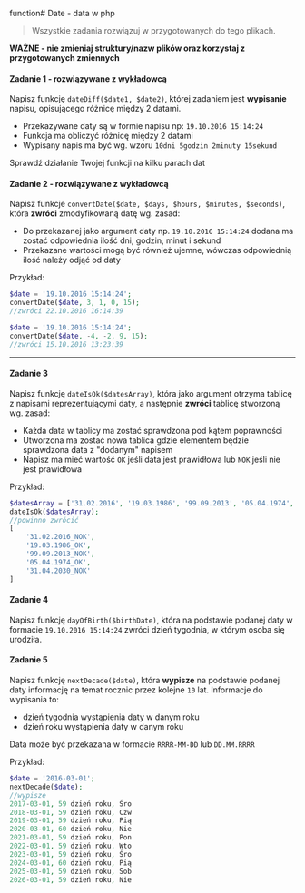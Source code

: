 function#  Date - data w php

> Wszystkie zadania rozwiązuj w przygotowanych do tego plikach.

**WAŻNE -  nie zmieniaj struktury/nazw plików oraz korzystaj z przygotowanych zmiennych**

#### Zadanie 1 - rozwiązywane z wykładowcą

Napisz funkcję `dateDiff($date1, $date2)`, której zadaniem jest **wypisanie** napisu, opisującego różnicę między 2 datami.
* Przekazywane daty są w formie napisu np: `19.10.2016 15:14:24`
* Funkcja ma obliczyć różnicę między 2 datami
* Wypisany napis ma być wg. wzoru `10dni 5godzin 2minuty 15sekund`

Sprawdź działanie Twojej funkcji na kilku parach dat

#### Zadanie 2 - rozwiązywane z wykładowcą

Napisz funkcje `convertDate($date, $days, $hours, $minutes, $seconds)`, która **zwróci** zmodyfikowaną datę wg. zasad:
* Do przekazanej jako argument daty np. `19.10.2016 15:14:24` dodana ma zostać odpowiednia ilość dni, godzin, minut i sekund
* Przekazane wartości mogą być również ujemne, wówczas odpowiednią ilość należy odjąć od daty

Przykład:
```php
$date = '19.10.2016 15:14:24';
convertDate($date, 3, 1, 0, 15);
//zwróci 22.10.2016 16:14:39

$date = '19.10.2016 15:14:24';
convertDate($date, -4, -2, 9, 15);
//zwróci 15.10.2016 13:23:39
```

-------------------------------------------------------------------------------

#### Zadanie 3

Napisz funkcję `dateIsOk($datesArray)`, która jako argument otrzyma tablicę z napisami reprezentującymi daty, a następnie **zwróci** tablicę stworzoną wg. zasad:
* Każda data w tablicy ma zostać sprawdzona pod kątem poprawności
* Utworzona ma zostać nowa tablica gdzie elementem będzie sprawdzona data z "dodanym" napisem
* Napisz ma mieć wartość `OK` jeśli data jest prawidłowa lub `NOK` jeśli nie jest prawidłowa

Przykład:
```php
$datesArray = ['31.02.2016', '19.03.1986', '99.09.2013', '05.04.1974', '31.04.2030'];
dateIsOk($datesArray);
//powinno zwrócić
[
    '31.02.2016_NOK',
    '19.03.1986_OK',
    '99.09.2013_NOK',
    '05.04.1974_OK',
    '31.04.2030_NOK'
]
```

#### Zadanie 4

Napisz funkcję `dayOfBirth($birthDate)`, która na podstawie podanej daty w formacie `19.10.2016 15:14:24`  zwróci dzień tygodnia, w którym osoba się urodziła.

#### Zadanie 5

Napisz funkcję `nextDecade($date)`, która **wypisze** na podstawie podanej daty informację na temat rocznic przez kolejne `10` lat. Informacje do wypisania to:
* dzień tygodnia wystąpienia daty w danym roku
* dzień roku wystąpienia daty w danym roku

Data może być przekazana w formacie `RRRR-MM-DD` lub `DD.MM.RRRR`

Przykład:
```php
$date = '2016-03-01';
nextDecade($date);
//wypisze
2017-03-01, 59 dzień roku, Śro
2018-03-01, 59 dzień roku, Czw
2019-03-01, 59 dzień roku, Pią
2020-03-01, 60 dzień roku, Nie
2021-03-01, 59 dzień roku, Pon
2022-03-01, 59 dzień roku, Wto
2023-03-01, 59 dzień roku, Śro
2024-03-01, 60 dzień roku, Pią
2025-03-01, 59 dzień roku, Sob
2026-03-01, 59 dzień roku, Nie
```
